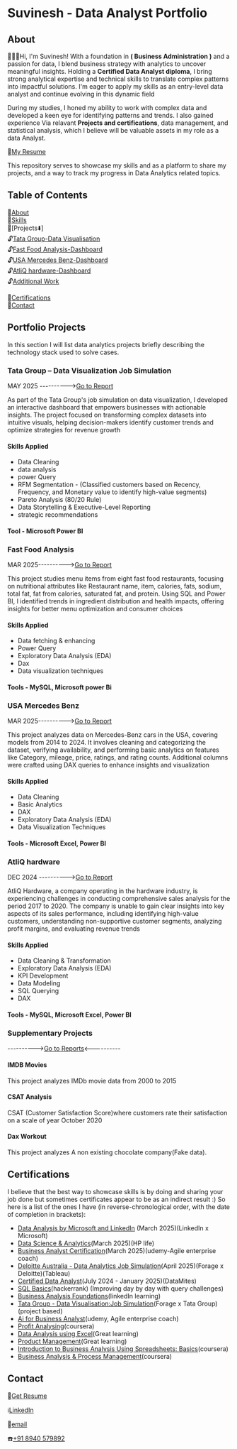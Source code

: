 
# Suvinesh - Data Analyst Portfolio

## About

🙋🏻‍♂️Hi, I'm Suvinesh! With a foundation in **( Business Administration )** and a passion for data, I blend business strategy with analytics to uncover meaningful insights. Holding a **Certified Data Analyst diploma**, I bring strong analytical expertise and technical skills to translate complex patterns into impactful solutions. I'm eager to apply my skills as an entry-level data analyst and continue evolving in this dynamic field

During my studies, I honed my ability to work with complex data and developed a keen eye for identifying patterns and trends. I also gained experience Via relavant **Projects and certifications**, data management, and statistical analysis, which I believe will be valuable assets in my role as a data Analyst.

📄[My Resume](https://drive.google.com/file/d/11WT2qrQPkXE4dklNmz62mhX11Fbpn_bu/view?usp=drive_link)


This repository serves to showcase my skills and as a platform to share my projects, and a way to track my progress in Data Analytics related topics.

## Table of Contents
📌[About](https://github.com/Suvinesh892/Suvinesh892/blob/main/README.md##About)      
📌[Skills](https://github.com/Suvinesh892/Suvinesh892/blob/main/README.md####Skills-Applied)      
📌[Projects⬇️]        
                🔓[Tata Group-Data Visualisation](https://github.com/Suvinesh892/Suvinesh892/blob/main/README.md###Tata-group---data-visualization-job-simulation)       
                🔓[Fast Food Analysis-Dashboard](https://github.com/Suvinesh892/Suvinesh892/blob/main/README.md###Fast-Food-Analysis)        
                🔓[USA Mercedes Benz-Dashboard](https://github.com/Suvinesh892/Suvinesh892/blob/main/README.md###USA-Mercedes-Benz)       
                🔓[AtliQ hardware-Dashboard](https://github.com/Suvinesh892/Suvinesh892/blob/main/README.md###AtliQ-hardware)      
                🔓[Additional Work](https://github.com/Suvinesh892/Suvinesh892/blob/main/README.md###Supplementary-Projects)

📌[Certifications](https://github.com/Suvinesh892/Suvinesh892/blob/main/README.md#certifications)        
📌[Contact](https://github.com/Suvinesh892/Suvinesh892/blob/main/README.md#Contact)

## Portfolio Projects

In this section I will list data analytics projects briefly describing the technology stack used to solve cases.

### Tata Group – Data Visualization Job Simulation
MAY 2025  ---------->[Go to Report](https://github.com/Suvinesh892/Tata-Group---Data-Visualisation-Empowering-Business-with-Effective-Insights-Job-Simulation)

As part of the Tata Group's job simulation on data visualization, I developed an interactive dashboard that empowers businesses with actionable insights. The project focused on transforming complex datasets into intuitive visuals, helping decision-makers identify customer trends and optimize strategies for revenue growth      

#### Skills Applied
-   Data Cleaning       
-   data analysis       
-   power Query      
-   RFM Segmentation - (Classified customers based on Recency, Frequency, and Monetary value to identify high-value segments)
- Pareto Analysis (80/20 Rule)     
-   Data Storytelling & Executive-Level Reporting      
-   strategic recommendations       

#### Tool - Microsoft Power BI

### Fast Food Analysis
MAR 2025---------->[Go to Report](https://github.com/Suvinesh892/Fast-Food-Analysis)

This project studies menu items from eight fast food restaurants, focusing on nutritional attributes like Restaurant name, item, calories, fats, sodium, total fat, fat from calories, saturated fat, and protein. Using SQL and Power BI, I identified trends in ingredient distribution and health impacts, offering insights for better menu optimization and consumer choices

#### Skills Applied
-   Data fetching & enhancing
-   Power Query
-   Exploratory Data Analysis (EDA)
-   Dax
-   Data visualization techniques
#### Tools - MySQL, Microsoft power Bi

### USA Mercedes Benz
MAR 2025---------->[Go to Report](https://github.com/Suvinesh892/USA-Mercedes-Benz--Dashboard)

This project analyzes data on Mercedes-Benz cars in the USA, covering models from 2014 to 2024. It involves cleaning and categorizing the dataset, verifying availability, and performing basic analytics on features like Category, mileage, price, ratings, and rating counts. Additional columns were crafted using DAX queries to enhance insights and visualization

#### Skills Applied
-   Data Cleaning
-   Basic Analytics
-   DAX
-   Exploratory Data Analysis (EDA)
-   Data Visualization Techniques
#### Tools - Microsoft Excel, Power BI

### AtliQ hardware
DEC 2024 ---------->[Go to Report](https://github.com/Suvinesh892/AtliQ-hardware-Dashboard)

AtliQ Hardware, a company operating in the hardware industry, is experiencing challenges in conducting comprehensive sales analysis for the period 2017 to 2020. The company is unable to gain clear insights into key aspects of its sales performance, including identifying high-value customers, understanding non-supportive customer segments, analyzing profit margins, and evaluating revenue trends

#### Skills Applied
-   Data Cleaning & Transformation
-   Exploratory Data Analysis (EDA)
-   KPI Development
-   Data Modeling
-   SQL Querying
-   DAX
#### Tools - MySQL, Microsoft Excel, Power BI

### Supplementary Projects
---------->[Go to Reports](https://github.com/Suvinesh892/Other-power-Bi---dashbroad)<----------

#### IMDB Movies
This project analyzes IMDb movie data from 2000 to 2015
#### CSAT Analysis
CSAT (Customer Satisfaction Score)where customers rate their satisfaction on a scale of year October 2020
#### Dax Workout
This project analyzes A non existing chocolate company(Fake data).

## Certifications

I believe that the best way to showcase skills is by doing and sharing your job done but sometimes certificates appear to be as an indirect result :) So here is a list of the ones I have (in reverse-chronological order, with the date of completion in brackets):

-   [Data Analysis by  Microsoft and LinkedIn](https://www.linkedin.com/learning/certificates/da658399144938eeb6b4f4ef604a4ae1e99dabe6b7addb123219136cd555279c?trk=share_certificate) (March 2025)(LinkedIn x Microsoft)        
-   [Data Science & Analytics](https://www.linkedin.com/in/suvinesh5/details/certifications/)(March 2025)(HP life)      
-   [Business Analyst Certification](https://www.udemy.com/share/10bpCP3@3iystq9TOqyXRExJI8SFOf-spFukDsE1I1TwxyMr3ITMU5PVK-pFHJKiSZPmKX9riw==/)(March 2025)(udemy-Agile enterprise coach)       
-   [Deloitte Australia - Data Analytics Job Simulation](https://forage-uploads-prod.s3.amazonaws.com/completion-certificates/9PBTqmSxAf6zZTseP/io9DzWKe3PTsiS6GG_9PBTqmSxAf6zZTseP_bTPvZzey4GeYQf7Zp_1744109830673_completion_certificate.pdf)(April 2025)(Forage x Deloitte)(Tableau)      
-   [Certified Data Analyst](https://www.linkedin.com/in/suvinesh5/details/certifications/)(July 2024 - January 2025)(DataMites)        
-   [SQL Basics](https://www.hackerrank.com/certificates/b9ab305f43f0)(hackerrank) (Improving day by day with query challenges)
-   [Business Analysis Foundations](https://www.linkedin.com/learning/certificates/d3a88c4c46447981ff0faa9e96d146b0c38118169e2261baa97d79d9384e4496?trk=share_certificate)(linkedIn learning)       
-   [Tata Group - Data Visualisation:Job Simulation](https://forage-uploads-prod.s3.amazonaws.com/completion-certificates/ifobHAoMjQs9s6bKS/MyXvBcppsW2FkNYCX_ifobHAoMjQs9s6bKS_bTPvZzey4GeYQf7Zp_1746104538875_completion_certificate.pdf)(Forage x Tata Group)(project based)     
-   [ Ai for Business Analyst](https://www.udemy.com/share/10a97I3@So7DJPyXTBkpZ5dAXlGS7_wixkLVko3D6eLnqlXM3WOVA6i5zvjZsXDfUKNc8Ry2zA==/)(udemy, Agile enterprise coach)        
-   [Profit Analysing](https://coursera.org/share/7cc07a27437b7bf821ef45e1394d39bf)(coursera)       
-   [Data Analysis using Excel](https://olympus.mygreatlearning.com/courses/62883/certificate?pb_id=581)(Great learning)        
-   [Product Management](https://olympus.mygreatlearning.com/courses/61213/certificate?pb_id=581)(Great learning)       
-   [Introduction to Business Analysis Using Spreadsheets: Basics](https://coursera.org/share/0a602f18b732dd695372d7656e157b5f)(coursera)       
-   [Business Analysis & Process Management](https://coursera.org/share/e24b6706c011c9658b3a59f6cccda8d0)(coursera)

## Contact

📄[Get Resume](https://drive.google.com/file/d/11WT2qrQPkXE4dklNmz62mhX11Fbpn_bu/view?usp=drive_link)  

ℹ️[LinkedIn](https://www.linkedin.com/in/suvinesh5)          
    
📧[email](msuvinesh7@gmail.com)     

☎️[+91 8940 579892]()
